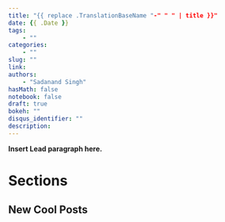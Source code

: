 ```yaml
---
title: "{{ replace .TranslationBaseName "-" " " | title }}"
date: {{ .Date }}
tags:
    - ""
categories:
    - ""
slug: ""
link:
authors:
    - "Sadanand Singh"
hasMath: false
notebook: false
draft: true
bokeh: ""
disqus_identifier: ""
description:
---
```


**Insert Lead paragraph here.**

<!--more-->

<!--TOC-->

# Sections

## New Cool Posts
